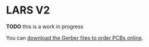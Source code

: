 # LARS V2

**TODO** this is a work in progress

You can [download the Gerber files to order PCBs online](./plot/fab_pcb2.zip).
